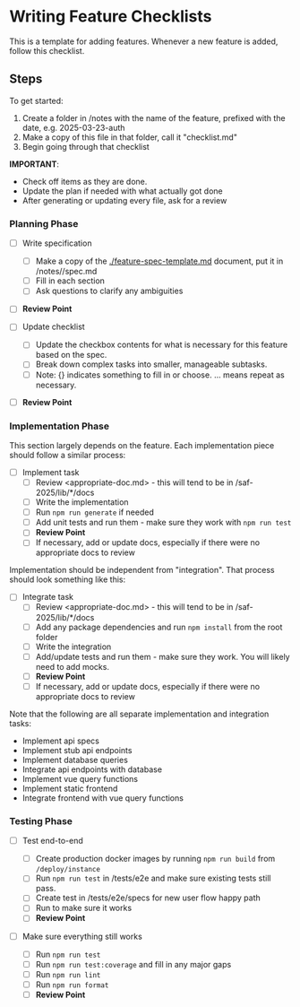 # Writing Feature Checklists

This is a template for adding features. Whenever a new feature is added, follow this checklist.

## Steps

To get started:

1. Create a folder in /notes with the name of the feature, prefixed with the date, e.g. 2025-03-23-auth
2. Make a copy of this file in that folder, call it "checklist.md"
3. Begin going through that checklist

**IMPORTANT**:

- Check off items as they are done.
- Update the plan if needed with what actually got done
- After generating or updating every file, ask for a review

### Planning Phase

- [ ] Write specification
  - [ ] Make a copy of the [./feature-spec-template.md](./feature-spec-template.md) document, put it in /notes/<feature-folder>/spec.md
  - [ ] Fill in each section
  - [ ] Ask questions to clarify any ambiguities
- [ ] **Review Point**

- [ ] Update checklist
  - [ ] Update the checkbox contents for what is necessary for this feature based on the spec.
  - [ ] Break down complex tasks into smaller, manageable subtasks.
  - [ ] Note: {} indicates something to fill in or choose. ... means repeat as necessary.
- [ ] **Review Point**

### Implementation Phase

This section largely depends on the feature. Each implementation piece should follow a similar process:

- [ ] Implement task
  - [ ] Review <appropriate-doc.md> - this will tend to be in /saf-2025/lib/\*/docs
  - [ ] Write the implementation
  - [ ] Run `npm run generate` if needed
  - [ ] Add unit tests and run them - make sure they work with `npm run test`
  - [ ] **Review Point**
  - [ ] If necessary, add or update docs, especially if there were no appropriate docs to review

Implementation should be independent from "integration". That process should look something like this:

- [ ] Integrate task
  - [ ] Review <appropriate-doc.md> - this will tend to be in /saf-2025/lib/\*/docs
  - [ ] Add any package dependencies and run `npm install` from the root folder
  - [ ] Write the integration
  - [ ] Add/update tests and run them - make sure they work. You will likely need to add mocks.
  - [ ] **Review Point**
  - [ ] If necessary, add or update docs, especially if there were no appropriate docs to review

Note that the following are all separate implementation and integration tasks:

- Implement api specs
- Implement stub api endpoints
- Implement database queries
- Integrate api endpoints with database
- Implement vue query functions
- Implement static frontend
- Integrate frontend with vue query functions

### Testing Phase

- [ ] Test end-to-end

  - [ ] Create production docker images by running `npm run build` from `/deploy/instance`
  - [ ] Run `npm run test` in /tests/e2e and make sure existing tests still pass.
  - [ ] Create test in /tests/e2e/specs for new user flow happy path
  - [ ] Run to make sure it works
  - [ ] **Review Point**

- [ ] Make sure everything still works
  - [ ] Run `npm run test`
  - [ ] Run `npm run test:coverage` and fill in any major gaps
  - [ ] Run `npm run lint`
  - [ ] Run `npm run format`
  - [ ] **Review Point**
